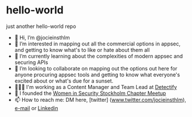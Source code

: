 # hello-world
just another hello-world repo

- 👋 Hi, I’m @jocieinsthlm
- 👀 I’m interested in mapping out all the commercial options in appsec, and getting to know what's to like or hate about them all
- 🌱 I’m currently learning about the complexities of modern appsec and securing APIs
- 💞️ I’m looking to collaborate on mapping out the options out here for anyone procuring appsec tools and getting to know what everyone's excited about or what's due for a sunset.
- 👩🏻‍💻 I'm working as a Content Manager and Team Lead at [Detectify](www.detectify.com)
- 💜 I founded the [Women in Security Stockholm Chapter Meetup](https://www.meetup.com/women-in-security-stockholm-chapter/)
- 📫 How to reach me: DM here, [twitter] (www.twitter.com/jocieinsthlm), [e-mail](jocelyn.sthlm@gmail.com) or [Linkedin](https://www.linkedin.com/in/jocelynchan/)
